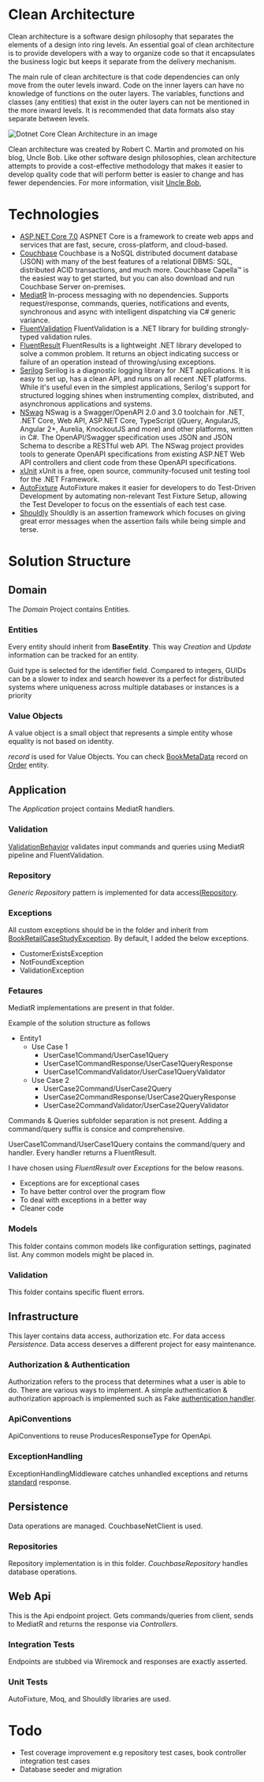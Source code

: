 # Clean Architecture
Clean architecture is a software design philosophy that separates the elements of a design into ring levels. An essential goal of clean architecture is to provide developers with a way to organize code so that it encapsulates the business logic but keeps it separate from the delivery mechanism. 

The main rule of clean architecture is that code dependencies can only move from the outer levels inward. Code on the inner layers can have no knowledge of functions on the outer layers. The variables, functions and classes (any entities) that exist in the outer layers can not be mentioned in the more inward levels. It is recommended that data formats also stay separate between levels.

![Dotnet Core Clean Architecture in an image](docs/dotnet-clean-architecture.png)

Clean architecture was created by Robert C. Martin and promoted on his blog, Uncle Bob. Like other software design philosophies, clean architecture attempts to provide a cost-effective methodology that makes it easier to develop quality code that will perform better is easier to change and has fewer dependencies.
For more information, visit [Uncle Bob](https://blog.cleancoder.com/uncle-bob/2012/08/13/the-clean-architecture.html),

# Technologies
- [ASP.NET Core 7.0](https://learn.microsoft.com/en-us/aspnet/core/?view=aspnetcore-7.0)
  ASPNET Core is a framework to create web apps and services that are fast, secure, cross-platform, and cloud-based.	
- [Couchbase](https://www.couchbase.com/)
Couchbase is a NoSQL distributed document database (JSON) with many of the best features of a relational DBMS: SQL, distributed ACID transactions, and much more. Couchbase Capella™ is the easiest way to get started, but you can also download and run Couchbase Server on-premises.
- [MediatR](https://github.com/jbogard/MediatR)
In-process messaging with no dependencies.
Supports request/response, commands, queries, notifications and events, synchronous and async with intelligent dispatching via C# generic variance.
- [FluentValidation](https://fluentvalidation.net/)
FluentValidation is a .NET library for building strongly-typed validation rules.
- [FluentResult](https://github.com/altmann/FluentResults)
FluentResults is a lightweight .NET library developed to solve a common problem. It returns an object indicating success or failure of an operation instead of throwing/using exceptions.
- [Serilog](https://serilog.net/)
Serilog is a diagnostic logging library for .NET applications. It is easy to set up, has a clean API, and runs on all recent .NET platforms. While it's useful even in the simplest applications, Serilog's support for structured logging shines when instrumenting complex, distributed, and asynchronous applications and systems.
- [NSwag](https://learn.microsoft.com/en-us/aspnet/core/tutorials/getting-started-with-nswag?view=aspnetcore-7.0&tabs=visual-studio)
 NSwag is a Swagger/OpenAPI 2.0 and 3.0 toolchain for .NET, .NET Core, Web API, ASP.NET Core, TypeScript (jQuery, AngularJS, Angular 2+, Aurelia, KnockoutJS and more) and other platforms, written in C#. The OpenAPI/Swagger specification uses JSON and JSON Schema to describe a RESTful web API. The NSwag project provides tools to generate OpenAPI specifications from existing ASP.NET Web API controllers and client code from these OpenAPI specifications.
- [xUnit](https://xunit.net/)
xUnit is a free, open source, community-focused unit testing tool for the .NET Framework.
- [AutoFixture](https://github.com/AutoFixture/AutoFixture)
AutoFixture makes it easier for developers to do Test-Driven Development by automating non-relevant Test Fixture Setup, allowing the Test Developer to focus on the essentials of each test case.
- [Shouldly](https://github.com/shouldly/shouldly)
Shouldly is an assertion framework which focuses on giving great error messages when the assertion fails while being simple and terse.

# Solution Structure
## Domain
The *Domain* Project contains Entities. 

### Entities
Every entity should inherit from **BaseEntity**. This way *Creation* and *Update* information can be tracked for an entity.

Guid type is selected for the identifier field. Compared to integers, GUIDs can be a slower to index and search however  its a perfect for distributed systems where uniqueness across multiple databases or instances is a priority

### Value Objects
A value object is a small object that represents a simple entity whose equality is not based on identity.

*record*  is used for Value Objects. You can check [BookMetaData](https://github.com/daidorian09/book-retail/blob/develop/src/Domain/ValueObjects/BookMetaData.cs) record on [Order](https://github.com/daidorian09/book-retail/blob/develop/src/Domain/Entities/Order.cs) entity.

## Application
The *Application* project contains MediatR handlers.

### Validation
[ValidationBehavior](https://github.com/daidorian09/book-retail/blob/develop/src/Application/Common/Behaviours/ValidationBehaviour.cs) validates input commands and queries using MediatR pipeline and FluentValidation.

### Repository
*Generic Repository* pattern is implemented for data access[IRepository](https://github.com/daidorian09/book-retail/blob/develop/src/Application/Persistence/IRepository.cs). 

### Exceptions
All custom exceptions should be in the folder and inherit from [BookRetailCaseStudyException](https://github.com/daidorian09/book-retail/blob/develop/src/Application/Exceptions/BookRetailCaseStudyException.cs).
By default, I added the below exceptions.
 - CustomerExistsException
 - NotFoundException
 - ValidationException
 
### Fetaures
MediatR implementations are present in that folder.

Example of the solution structure as follows
 - Entity1
	 - Use Case 1
		 - UserCase1Command/UserCase1Query
		 - UserCase1CommandResponse/UserCase1QueryResponse
		 - UserCase1CommandValidator/UserCase1QueryValidator
	 - Use Case 2
		 - UserCase2Command/UserCase2Query
		 - UserCase2CommandResponse/UserCase2QueryResponse
		 - UserCase2CommandValidator/UserCase2QueryValidator

Commands & Queries subfolder separation is not present. Adding a command/query suffix is consice and comprehensive.

UserCase1Command/UserCase1Query contains the command/query and handler. Every handler returns a FluentResult. 

I have chosen using *FluentResult* over *Exceptions* for the below reasons.
 - Exceptions are for exceptional cases
 - To have better control over the program flow
 - To deal with exceptions in a better way
 - Cleaner code

### Models
This folder contains common models like configuration settings, paginated list. Any common models might be placed in.

### Validation
This folder contains specific fluent errors.

## Infrastructure
This layer contains data access, authorization etc.
For data access *Persistence*. Data access deserves a different project for easy maintenance.

### Authorization & Authentication
Authorization refers to the process that determines what a user is able to do. There are various ways to implement. A simple authentication & authorization approach is implemented such as Fake [authentication handler](https://github.com/daidorian09/book-retail/blob/develop/src/Infrastructure/Authorization/FakeAuthHandler.cs).

### ApiConventions
ApiConventions to reuse ProducesResponseType for OpenApi. 

### ExceptionHandling
ExceptionHandlingMiddleware catches unhandled exceptions and returns [standard](https://www.rfc-editor.org/rfc/rfc7231) response. 

## Persistence

Data operations are managed. CouchbaseNetClient is used.

### Repositories

Repository implementation is in this folder. *CouchbaseRepository* handles database operations.

## Web Api

This is the Api endpoint project. Gets commands/queries from client, sends to MediatR and returns the response via *Controllers*.

### Integration Tests
Endpoints are stubbed via Wiremock and responses are exactly asserted.

### Unit Tests
AutoFixture, Moq, and Shouldly libraries are used.

# Todo
- Test coverage improvement e.g repository test cases, book controller integration test cases
- Database seeder and migration